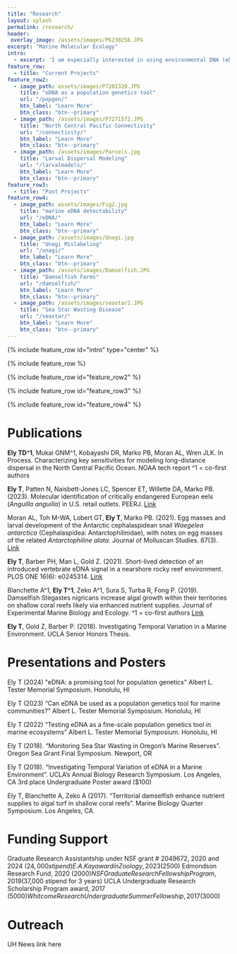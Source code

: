 ```yaml
---
title: "Research"
layout: splash
permalink: /research/
header:
 overlay_image: /assets/images/P6230256.JPG
excerpt: "Marine Molecular Ecology"
intro: 
  - excerpt: 'I am especially interested in using environmental DNA (eDNA) methods for large-scale community genetic studies. My research currently focuses on connectivity across the North Central Pacific using multiple techniques such as eDNA and oceanographic larval dispersal models.'
feature_row:
  - title: "Current Projects"
feature_row2:
  - image_path: assets/images/P7201320.JPG
    title: "eDNA as a population genetics tool"
    url: "/popgen/"
    btn_label: "Learn More"
    btn_class: "btn--primary"
  - image_path: /assets/images/P7271572.JPG
    title: "North Central Pacific Connectivity"
    url: "/connectivity/"
    btn_label: "Learn More"
    btn_class: "btn--primary"
  - image_path: /assets/images/Parcels.jpg
    title: "Larval Dispersal Modeling"
    url: "/larvalmodels/"
    btn_label: "Learn More"
    btn_class: "btn--primary"
feature_row3:
  - title: "Past Projects"
feature_row4:
  - image_path: assets/images/Fig2.jpg
    title: "marine eDNA detectability"
    url: "/eDNA/"
    btn_label: "Learn More"
    btn_class: "btn--primary"
  - image_path: /assets/images/Unagi.jpg
    title: "Unagi Mislabeling"
    url: "/unagi/"
    btn_label: "Learn More"
    btn_class: "btn--primary"
  - image_path: /assets/images/Damselfish.JPG
    title: "Damselfish Farms"
    url: "/damselfish/"
    btn_label: "Learn More"
    btn_class: "btn--primary"
  - image_path: /assets/images/seastar2.JPG
    title: "Sea Star Wasting Disease"
    url: "/seastar/"
    btn_label: "Learn More"
    btn_class: "btn--primary"
---
```



{% include feature_row id="intro" type="center" %}

{% include feature_row %}

{% include feature_row id="feature_row2" %}

{% include feature_row id="feature_row3" %}

{% include feature_row id="feature_row4" %}


# Publications

**Ely TD^1**, Mukai GNM^1, Kobayashi DR, Marko PB, Moran AL, Wren JLK. In Process. Characterizing key sensitivities for modeling long-distance dispersal in the North Central Pacific Ocean. NOAA tech report 
^1 = co-first authors

**Ely T**, Patten N, Naisbett-Jones LC, Spencer ET, Willette DA, Marko PB. (2023). Molecular identification of critically endangered European eels (*Anguilla anguilla*) in U.S. retail outlets. PEERJ. [Link](https://peerj.com/articles/14531/)

Moran AL, Toh M-WA, Lobert GT, **Ely T**, Marko PB. (2021). Egg masses and larval development of the Antarctic cephalaspidean snail *Waegelea antarctica* (Cephalaspidea: Antarctophilinidae), with notes on egg masses of the related *Antarctophiline alata*. Journal of Molluscan Studies. 87(3). [Link](https://academic-oup-com.eres.library.manoa.hawaii.edu/mollus/article/87/3/eyab027/6369773)

**Ely T**, Barber PH, Man L, Gold Z. (2021). Short-lived detection of an introduced vertebrate eDNA signal in a nearshore rocky reef environment. PLOS ONE 16(6): e0245314. [Link](https://journals.plos.org/plosone/article?id=10.1371/journal.pone.0245314)

Blanchette A^1, **Ely T^1**, Zeko A^1, Sura S, Turba R, Fong P. (2019). Damselfish Stegastes nigricans increase algal growth within their territories on shallow coral reefs likely via enhanced nutrient supplies. Journal of Experimental Marine Biology and Ecology. 
^1  = co-first authors [Link](https://www-sciencedirect-com.eres.library.manoa.hawaii.edu/science/article/pii/S0022098118304520)

**Ely T**, Gold Z, Barber P. (2018). Investigating Temporal Variation in a Marine Environment. UCLA Senior Honors Thesis. 

# Presentations and Posters

Ely T (2024) "eDNA: a promising tool for population genetics" Albert L. Tester Memorial Symposium. Honolulu, HI

Ely T (2023) “Can eDNA be used as a population genetics tool for marine communities?” Albert L. Tester Memorial Symposium. Honolulu, HI  

Ely T (2022) “Testing eDNA as a fine-scale population genetics tool in marine ecosystems” Albert L. Tester Memorial Symposium. Honolulu, HI

Ely T  (2018). “Monitoring Sea Star Wasting in Oregon’s Marine Reserves”. Oregon Sea Grant Final Symposium. Newport, OR

Ely T (2018). “Investigating Temporal Variation of eDNA in a Marine Environment”. UCLA’s Annual Biology Research Symposium. Los Angeles, CA
3rd place Undergraduate Poster award ($100)

Ely T, Blanchette A, Zeko A (2017). “Territorial damselfish enhance nutrient supplies to algal turf in shallow coral reefs”. Marine Biology Quarter Symposium. Los Angeles, CA. 

# Funding Support

Graduate Research Assistantship under NSF grant # 2049672, 2020 and 2024 ($24,000 stipend)
E. A. Kay award in Zoology, 2023 ($2500)
Edmondson Research Fund, 2020	($2000)
NSF Graduate Research Fellowship Program, 2019	($37,000 stipend for 3 years)
UCLA Undergraduate Research Scholarship Program award, 2017 ($5000)
Whitcome Research Undergraduate Summer Fellowship, 2017	($3000)


# Outreach

UH News link here


